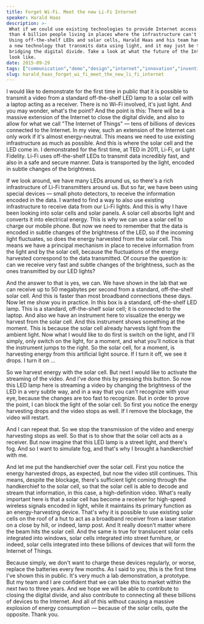 ```yaml
---
title: Forget Wi-Fi. Meet the new Li-Fi Internet
speaker: Harald Haas
description: >-
 What if we could use existing technologies to provide Internet access to the more
 than 4 billion people living in places where the infrastructure can't support it?
 Using off-the-shelf LEDs and solar cells, Harald Haas and his team have pioneered
 a new technology that transmits data using light, and it may just be the key to
 bridging the digital divide. Take a look at what the future of the Internet could
 look like.
date: 2015-09-29
tags: ["communication","demo","design","internet","innovation","invention","web","infrastructure","solar-energy"]
slug: harald_haas_forget_wi_fi_meet_the_new_li_fi_internet
---
```


I would like to demonstrate for the first time in public that it is possible to transmit a
video from a standard off-the-shelf LED lamp to a solar cell with a laptop acting as a
receiver. There is no Wi-Fi involved, it's just light. And you may wonder, what's the
point? And the point is this: There will be a massive extension of the Internet to close
the digital divide, and also to allow for what we call "The Internet of Things" — tens of
billions of devices connected to the Internet. In my view, such an extension of the
Internet can only work if it's almost energy-neutral. This means we need to use existing
infrastructure as much as possible. And this is where the solar cell and the LED come in. I
demonstrated for the first time, at TED in 2011, Li-Fi, or Light Fidelity. Li-Fi uses
off-the-shelf LEDs to transmit data incredibly fast, and also in a safe and secure manner.
Data is transported by the light, encoded in subtle changes of the brightness.

If we look around, we have many LEDs around us, so there's a rich infrastructure of Li-Fi
transmitters around us. But so far, we have been using special devices — small photo
detectors, to receive the information encoded in the data. I wanted to find a way to also
use existing infrastructure to receive data from our Li-Fi lights. And this is why I have
been looking into solar cells and solar panels. A solar cell absorbs light and converts it
into electrical energy. This is why we can use a solar cell to charge our mobile phone.
But now we need to remember that the data is encoded in subtle changes of the brightness
of the LED, so if the incoming light fluctuates, so does the energy harvested from the
solar cell. This means we have a principal mechanism in place to receive information from
the light and by the solar cell, because the fluctuations of the energy harvested
correspond to the data transmitted. Of course the question is: can we receive very fast and
subtle changes of the brightness, such as the ones transmitted by our LED
lights?

And the answer to that is yes, we can. We have shown in the lab that we can receive up to
50 megabytes per second from a standard, off-the-shelf solar cell. And this is faster than
most broadband connections these days. Now let me show you in practice. In this box is a
standard, off-the-shelf LED lamp. This is a standard, off-the-shelf solar cell; it is
connected to the laptop. And also we have an instrument here to visualize the energy we
harvest from the solar cell. And this instrument shows something at the moment. This is
because the solar cell already harvests light from the ambient light. Now what I would like
to do first is switch on the light, and I'll simply, only switch on the light, for a
moment, and what you'll notice is that the instrument jumps to the right. So the solar
cell, for a moment, is harvesting energy from this artificial light source. If I turn it
off, we see it drops. I turn it on ...

So we harvest energy with the solar cell. But next I would like to activate the streaming
of the video. And I've done this by pressing this button. So now this LED lamp here is
streaming a video by changing the brightness of the LED in a very subtle way, and in a way
that you can't recognize with your eye, because the changes are too fast to recognize. But
in order to prove the point, I can block the light of the solar cell. So first you notice
the energy harvesting drops and the video stops as well. If I remove the blockage, the
video will restart.

And I can repeat that. So we stop the transmission of the video and energy harvesting
stops as well. So that is to show that the solar cell acts as a receiver. But now imagine
that this LED lamp is a street light, and there's fog. And so I want to simulate fog, and
that's why I brought a handkerchief with me.

And let me put the handkerchief over the solar cell. First you notice the energy harvested
drops, as expected, but now the video still continues. This means, despite the blockage,
there's sufficient light coming through the handkerchief to the solar cell, so that the
solar cell is able to decode and stream that information, in this case, a high-definition
video. What's really important here is that a solar cell has become a receiver for
high-speed wireless signals encoded in light, while it maintains its primary function as
an energy-harvesting device. That's why it is possible to use existing solar cells on the
roof of a hut to act as a broadband receiver from a laser station on a close by hill, or
indeed, lamp post. And It really doesn't matter where the beam hits the solar cell. And the
same is true for translucent solar cells integrated into windows, solar cells integrated
into street furniture, or indeed, solar cells integrated into these billions of devices
that will form the Internet of Things.

Because simply, we don't want to charge these devices regularly, or worse, replace the
batteries every few months. As I said to you, this is the first time I've shown this in
public. It's very much a lab demonstration, a prototype. But my team and I are confident
that we can take this to market within the next two to three years. And we hope we will be
able to contribute to closing the digital divide, and also contribute to connecting all
these billions of devices to the Internet. And all of this without causing a massive
explosion of energy consumption — because of the solar cells, quite the opposite. Thank
you.

<!--
ad_duration=3.33
comment_count=105
event="TEDGlobal>London"
external_start_time=0
intro_duration=11.82
is_subtitle_required="False"
is_talk_featured="True"
language="en"
language_swap="False"
native_language="en"
number_of_related_talks=6
number_of_speakers=1
number_of_subtitled_videos=34
number_of_tags=9
number_of_talk_download_languages=34
number_of_talk_more_resources=0
number_of_talk_recommendations=0
number_of_talks_take_actions=0
post_ad_duration=0.83
published_timestamp="2015-11-05 17:22:58"
recording_date="2015-09-29"
speaker_description="Communications technology innovator"
speaker_is_published=1
speaker_name="Harald Haas"
talk_name="Forget Wi-Fi. Meet the new Li-Fi Internet"
talks_tags=["communication","demo","design","internet","innovation","invention","web","infrastructure","solar-energy"]
url_photo_speaker="https://pe.tedcdn.com/images/ted/8c44796c499cb4f124bbe75d55fd428b5dacaf64_254x191.jpg"
url_photo_talk="https://s3.amazonaws.com/talkstar-photos/uploads/a488b09e-2f9c-4eba-9d74-33f578563b3b/HaraldHaas_2015G-embed.jpg"
url_webpage="https://www.ted.com/talks/harald_haas_forget_wi_fi_meet_the_new_li_fi_internet"
video_type_name="TED Stage Talk"
-->